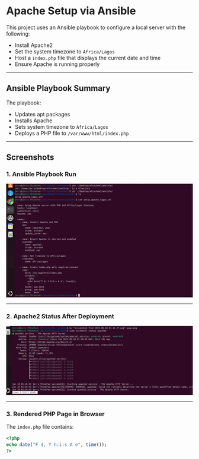 # Apache Setup via Ansible

This project uses an Ansible playbook to configure a local server with the following:

- Install Apache2
- Set the system timezone to `Africa/Lagos`
- Host a `index.php` file that displays the current date and time
- Ensure Apache is running properly

---

##  Ansible Playbook Summary

The playbook:
- Updates apt packages
- Installs Apache
- Sets system timezone to `Africa/Lagos`
- Deploys a PHP file to `/var/www/html/index.php`

---

##  Screenshots

### 1.  Ansible Playbook Run

![Ansible Playbook Output](./images/ansible.png)

---

### 2. Apache2 Status After Deployment

![Apache2 Status](./images/apache2.png)

---

### 3.  Rendered PHP Page in Browser

The `index.php` file contains:

```php
<?php
echo date("F d, Y h:i:s A e", time());
?>
